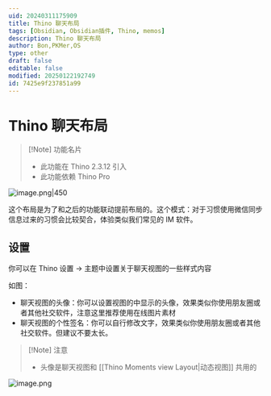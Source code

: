 ```yaml
---
uid: 20240311175909
title: Thino 聊天布局
tags: [Obsidian, Obsidian插件, Thino, memos]
description: Thino 聊天布局
author: Bon,PKMer,OS
type: other
draft: false
editable: false
modified: 20250122192749
id: 7425e9f237851a99
---
```


# Thino 聊天布局

> [!Note] 功能名片
> - 此功能在 Thino 2.3.12 引入
> - 此功能依赖 Thino Pro

![image.png|450](https://cdn.pkmer.cn/images/20240322092820.png!pkmer)

这个布局是为了和之后的功能联动提前布局的。这个模式：对于习惯使用微信同步信息过来的习惯会比较契合，体验类似我们常见的 IM 软件。

## 设置

你可以在 Thino 设置 -> 主题中设置关于聊天视图的一些样式内容

如图：

- 聊天视图的头像：你可以设置视图的中显示的头像，效果类似你使用朋友圈或者其他社交软件，注意这里推荐使用在线图片素材
- 聊天视图的个性签名：你可以自行修改文字，效果类似你使用朋友圈或者其他社交软件。但建议不要太长。

> [!Note] 注意
> - 头像是聊天视图和 [[Thino Moments view Layout|动态视图]] 共用的

![image.png](https://cdn.pkmer.cn/images/20240324132200.png!pkmer)
